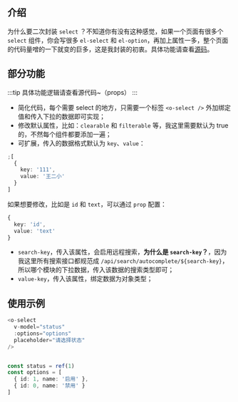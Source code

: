## 介绍

为什么要二次封装 `select` ？不知道你有没有这种感觉，如果一个页面有很多个 `select` 组件，你会写很多 `el-select` 和 `el-option`，再加上属性一多，整个页面的代码量噌的一下就变的巨多，这是我封装的初衷。具体功能请查看[源码](https://github.com/wjw-gavin/vue3-vite-ts-element-plus/blob/vue_nest/src/components/Search/index.vue)。

## 部分功能

:::tip
具体功能逻辑请查看源代码~（props）
:::

- 简化代码，每个需要 select 的地方，只需要一个标签 `<o-select />` 外加绑定值和传入下拉的数据即可实现；
- 修改默认属性，比如：`clearable` 和 `filterable` 等，我这里需要默认为 true 的，不然每个组件都要添加一遍；
- 可扩展，传入的数据格式默认为 `key`、`value`：

```ts
;[
  {
    key: '111',
    value: '王二小'
  }
]
```

如果想要修改，比如是 `id` 和 `text`，可以通过 `prop` 配置：

```ts
{
  key: 'id',
  value: 'text'
}
```

- `search-key`，传入该属性，会启用远程搜索，**为什么是 `search-key`？**，因为我这里所有搜索接口都规范成 `/api/search/autocomplete/${search-key}`，所以哪个模块的下拉数据，传入该数据的搜索类型即可；
- `value-key`，传入该属性，绑定数据为对象类型；

## 使用示例

```ts
<o-select
  v-model="status"
  :options="options"
  placeholder="请选择状态"
/>


const status = ref(1)
const options = [
  { id: 1, name: '启用' },
  { id: 0, name: '禁用' }
]
```
